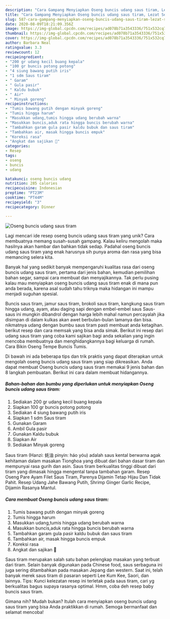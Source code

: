 ```yaml
---
description: "Cara Gampang Menyiapkan Oseng buncis udang saus tiram, Lezat Sekali"
title: "Cara Gampang Menyiapkan Oseng buncis udang saus tiram, Lezat Sekali"
slug: 587-cara-gampang-menyiapkan-oseng-buncis-udang-saus-tiram-lezat-sekali
date: 2020-08-09T18:21:09.356Z
image: https://img-global.cpcdn.com/recipes/ad078b71a3543336/751x532cq70/oseng-buncis-udang-saus-tiram-foto-resep-utama.jpg
thumbnail: https://img-global.cpcdn.com/recipes/ad078b71a3543336/751x532cq70/oseng-buncis-udang-saus-tiram-foto-resep-utama.jpg
cover: https://img-global.cpcdn.com/recipes/ad078b71a3543336/751x532cq70/oseng-buncis-udang-saus-tiram-foto-resep-utama.jpg
author: Barbara Neal
ratingvalue: 3.3
reviewcount: 12
recipeingredient:
- "200 gr udang kecil buang kepala"
- "100 gr buncis potong potong"
- "4 siung bawang putih iris"
- "1 sdm Saus tiram"
- " Garam"
- " Gula pasir"
- " Kaldu bubuk"
- " Air"
- " Minyak goreng"
recipeinstructions:
- "Tumis bawang putih dengan minyak goreng"
- "Tumis hingga harum"
- "Masukkan udang,tumis hingga udang berubah warna"
- "Masukkan buncis,aduk rata hingga buncis berubah warna"
- "Tambahkan garam gula pasir kaldu bubuk dan saus tiram"
- "Tambahkan air, masak hingga buncis empuk"
- "Koreksi rasa"
- "Angkat dan sajikan 🤗"
categories:
- Resep
tags:
- oseng
- buncis
- udang

katakunci: oseng buncis udang 
nutrition: 285 calories
recipecuisine: Indonesian
preptime: "PT23M"
cooktime: "PT44M"
recipeyield: "3"
recipecategory: Dinner

---
```



![Oseng buncis udang saus tiram](https://img-global.cpcdn.com/recipes/ad078b71a3543336/751x532cq70/oseng-buncis-udang-saus-tiram-foto-resep-utama.jpg)

Lagi mencari ide resep oseng buncis udang saus tiram yang unik? Cara membuatnya memang susah-susah gampang. Kalau keliru mengolah maka hasilnya akan hambar dan bahkan tidak sedap. Padahal oseng buncis udang saus tiram yang enak harusnya sih punya aroma dan rasa yang bisa memancing selera kita.

Banyak hal yang sedikit banyak mempengaruhi kualitas rasa dari oseng buncis udang saus tiram, pertama dari jenis bahan, kemudian pemilihan bahan segar, sampai cara membuat dan menyajikannya. Tak perlu pusing kalau mau menyiapkan oseng buncis udang saus tiram enak di mana pun anda berada, karena asal sudah tahu triknya maka hidangan ini mampu menjadi suguhan spesial.

Buncis saus tiram, jamur saus tiram, brokoli saus tiram, kangkung saus tiram hingga udang, ayam, atau daging sapi dengan embel-embel saus Saus-saus ini mungkin dibandrol dengan harga lebih mahal namun percayalah jika disimpan di dalam kulkas akan awet berbulan-bulan lamanya dan bisa. nikmatnya udang dengan bumbu saus tiram pasti membuat anda ketagihan. berikut resep dan cara memsak yang bisa anda simak. Berikut ini resep dari udang saus tiram yang coba kami sajikan bagi anda sekalian yang ingin mencoba membuatnya dan menghidangkannya bagi keluarga di rumah. Cara Bikin Oseng Tempe Buncis Tumis.


Di bawah ini ada beberapa tips dan trik praktis yang dapat diterapkan untuk mengolah oseng buncis udang saus tiram yang siap dikreasikan. Anda dapat membuat Oseng buncis udang saus tiram memakai 9 jenis bahan dan 8 langkah pembuatan. Berikut ini cara dalam membuat hidangannya.

<!--inarticleads1-->

##### Bahan-bahan dan bumbu yang diperlukan untuk menyiapkan Oseng buncis udang saus tiram:

1. Sediakan 200 gr udang kecil buang kepala
1. Siapkan 100 gr buncis potong potong
1. Sediakan 4 siung bawang putih iris
1. Siapkan 1 sdm Saus tiram
1. Gunakan  Garam
1. Ambil  Gula pasir
1. Gunakan  Kaldu bubuk
1. Siapkan  Air
1. Sediakan  Minyak goreng


Saus tiram (Hanzi: 蚝油 pinyin: háo yóu) adalah saus kental berwarna agak kehitaman dalam masakan Tionghoa yang dibuat dari bahan dasar tiram dan mempunyai rasa gurih dan asin. Saus tiram berkualitas tinggi dibuat dari tiram yang dimasak hingga mengental tanpa tambahan garam. Resep Oseng Pare Ayam Filet Saus Tiram, Parenya Dijamin Tetap Hijau Dan Tidak Pahit. Resep Udang Jahe Bawang Putih, Shrimp Ginger Garlic Recipe, Dijamin Rasanya Mantul. 

<!--inarticleads2-->

##### Cara membuat Oseng buncis udang saus tiram:

1. Tumis bawang putih dengan minyak goreng
1. Tumis hingga harum
1. Masukkan udang,tumis hingga udang berubah warna
1. Masukkan buncis,aduk rata hingga buncis berubah warna
1. Tambahkan garam gula pasir kaldu bubuk dan saus tiram
1. Tambahkan air, masak hingga buncis empuk
1. Koreksi rasa
1. Angkat dan sajikan 🤗


Saus tiram merupakan salah satu bahan pelengkap masakan yang terbuat dari tiram. Selain banyak digunakan pada Chinese food, saus serbaguna ini juga sering ditambahkan pada masakan Jepang dan western. Saat ini, telah banyak merek saus tiram di pasaran seperti Lee Kum Kee, Saori, dan lainnya. Tips: Kunci kelezatan resep ini terletak pada saus tiram, cari yg berkualitas bagus supaya rasanya optimal. Hmm, coba deh resep baby buncis saus tiram. 

Gimana nih? Mudah bukan? Itulah cara menyiapkan oseng buncis udang saus tiram yang bisa Anda praktikkan di rumah. Semoga bermanfaat dan selamat mencoba!
